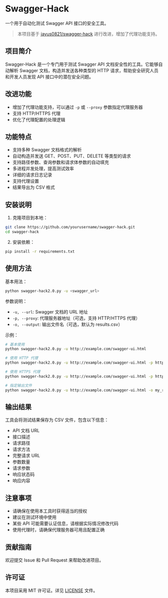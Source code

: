 # Swagger-Hack

一个用于自动化测试 Swagger API 接口的安全工具。

> 本项目基于 [jayus0821/swagger-hack](https://github.com/jayus0821/swagger-hack) 进行改进，增加了代理功能支持。

## 项目简介

Swagger-Hack 是一个专门用于测试 Swagger API 文档安全性的工具。它能够自动解析 Swagger 文档，构造并发送各种类型的 HTTP 请求，帮助安全研究人员和开发人员发现 API 接口中的潜在安全问题。

## 改进功能

- 增加了代理功能支持，可以通过 `-p` 或 `--proxy` 参数指定代理服务器
- 支持 HTTP/HTTPS 代理
- 优化了代理配置的处理逻辑

## 功能特点

- 支持多种 Swagger 文档格式的解析
- 自动构造并发送 GET、POST、PUT、DELETE 等类型的请求
- 支持路径参数、查询参数和请求体参数的自动填充
- 多进程并发处理，提高测试效率
- 详细的请求日志记录
- 支持代理设置
- 结果导出为 CSV 格式

## 安装说明

1. 克隆项目到本地：
```bash
git clone https://github.com/yourusername/swagger-hack.git
cd swagger-hack
```

2. 安装依赖：
```bash
pip install -r requirements.txt
```

## 使用方法

基本用法：
```bash
python swagger-hack2.0.py -u <swagger_url>
```

参数说明：
- `-u, --url`: Swagger 文档的 URL 地址
- `-p, --proxy`: 代理服务器地址（可选，支持 HTTP/HTTPS 代理）
- `-o, --output`: 输出文件名（可选，默认为 results.csv）

示例：
```bash
# 基本使用
python swagger-hack2.0.py -u http://example.com/swagger-ui.html

# 使用 HTTP 代理
python swagger-hack2.0.py -u http://example.com/swagger-ui.html -p http://127.0.0.1:8080

# 使用 HTTPS 代理
python swagger-hack2.0.py -u http://example.com/swagger-ui.html -p https://127.0.0.1:8080

# 指定输出文件
python swagger-hack2.0.py -u http://example.com/swagger-ui.html -o my_results.csv
```

## 输出结果

工具会将测试结果保存为 CSV 文件，包含以下信息：
- API 文档 URL
- 接口描述
- 请求路径
- 请求方法
- 完整请求 URL
- 参数数量
- 请求参数
- 响应状态码
- 响应内容

## 注意事项

- 请确保在使用本工具时获得适当的授权
- 建议在测试环境中使用
- 某些 API 可能需要认证信息，请根据实际情况修改代码
- 使用代理时，请确保代理服务器可用且配置正确

## 贡献指南

欢迎提交 Issue 和 Pull Request 来帮助改进项目。

## 许可证

本项目采用 MIT 许可证。详见 [LICENSE](LICENSE) 文件。 
